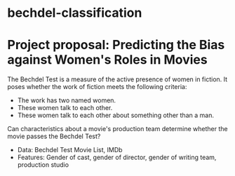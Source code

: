 # bechdel-classification
# Project proposal: Predicting the Bias against Women's Roles in Movies
The Bechdel Test is a measure of the active presence of women in fiction. It poses whether the work of fiction meets the following criteria:
* The work has two named women.
* These women talk to each other.
* These women talk to each other about something other than a man.

Can characteristics about a movie's production team determine whether the movie passes the Bechdel Test?
* Data: Bechdel Test Movie List, IMDb
* Features: Gender of cast, gender of director, gender of writing team, production studio
